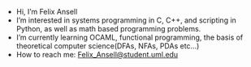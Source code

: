 - Hi, I’m Felix Ansell
- I’m interested in systems programming in C, C++, and scripting in Python, as well as math based programming problems.
- I’m currently learning OCAML, functional programming, the basis of theoretical computer science(DFAs, NFAs, PDAs etc...)
- How to reach me: Felix_Ansell@student.uml.edu

